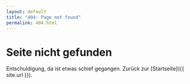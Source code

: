 ```yaml
---
layout: default
title: "404: Page not found"
permalink: 404.html
---
```


# Seite nicht gefunden
Entschuldigung, da ist etwas schief gegangen. Zurück zur [Startseite]({{ site.url }}).